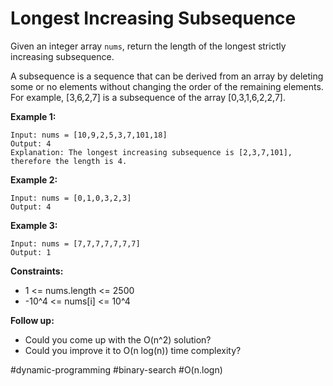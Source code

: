 Longest Increasing Subsequence
===



Given an integer array `nums`, return the length of the longest strictly increasing subsequence.

A subsequence is a sequence that can be derived from an array by deleting some or no elements without changing the order of the remaining elements. For example, [3,6,2,7] is a subsequence of the array [0,3,1,6,2,2,7].



**Example 1:**

```
Input: nums = [10,9,2,5,3,7,101,18]
Output: 4
Explanation: The longest increasing subsequence is [2,3,7,101], therefore the length is 4.
```



**Example 2:**

```
Input: nums = [0,1,0,3,2,3]
Output: 4
```



**Example 3:**

```
Input: nums = [7,7,7,7,7,7,7]
Output: 1
```



**Constraints:**

- 1 <= nums.length <= 2500
- -10^4 <= nums[i] <= 10^4



**Follow up:**

- Could you come up with the O(n^2) solution?
- Could you improve it to O(n log(n)) time complexity?



#dynamic-programming 	#binary-search 	#O(n.logn)